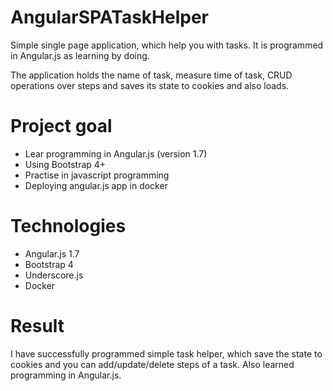 # AngularSPATaskHelper
Simple single page application, which help you with tasks. It is programmed in Angular.js as learning by doing.

The application holds the name of task, measure time of task, CRUD operations over steps and saves its state to cookies and also loads.

# Project goal
- Lear programming in Angular.js (version 1.7)
- Using Bootstrap 4+
- Practise in javascript programming
- Deploying angular.js app in docker

# Technologies
- Angular.js 1.7
- Bootstrap 4
- Underscore.js
- Docker

# Result
I have successfully programmed simple task helper, which save the state to cookies and you can add/update/delete steps of a task. Also learned programming in Angular.js.

